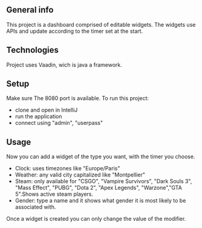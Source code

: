 ## General info
This project is a dashboard comprised of editable widgets.
The widgets use APIs and update according to the timer set at the start.
	
## Technologies
Project uses Vaadin, wich is java a framework.
	
## Setup
Make sure The 8080 port is available.
To run this project:
- clone and open in IntelliJ
- run the application
- connect using "admin", "userpass"

## Usage
Now you can add a widget of the type you want, with the timer you choose.

- Clock: uses timezones like "Europe/Paris"
- Weather: any valid city capitalized like "Montpellier"
- Steam: only available for "CSGO", "Vampire Survivors", "Dark Souls 3", "Mass Effect", "PUBG", "Dota 2", "Apex Legends", "Warzone","GTA 5".Shows active steam players.
- Gender: type a name and it shows what gender it is most likely to be associated with.

Once a widget is created you can only change the value of the modifier.
